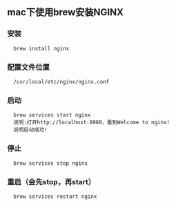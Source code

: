 
  ## mac下使用brew安装NGINX
  
   ### 安装
      brew install nginx
      
   ### 配置文件位置
      /usr/local/etc/nginx/nginx.conf
      
   ### 启动
      brew services start nginx
      说明:打开http://localhost:8080，看到Welcome to nginx!
      说明启动成功!
      
   ### 停止
      brew services stop nginx
      
   ### 重启（会先stop，再start）
      brew services restart nginx
   